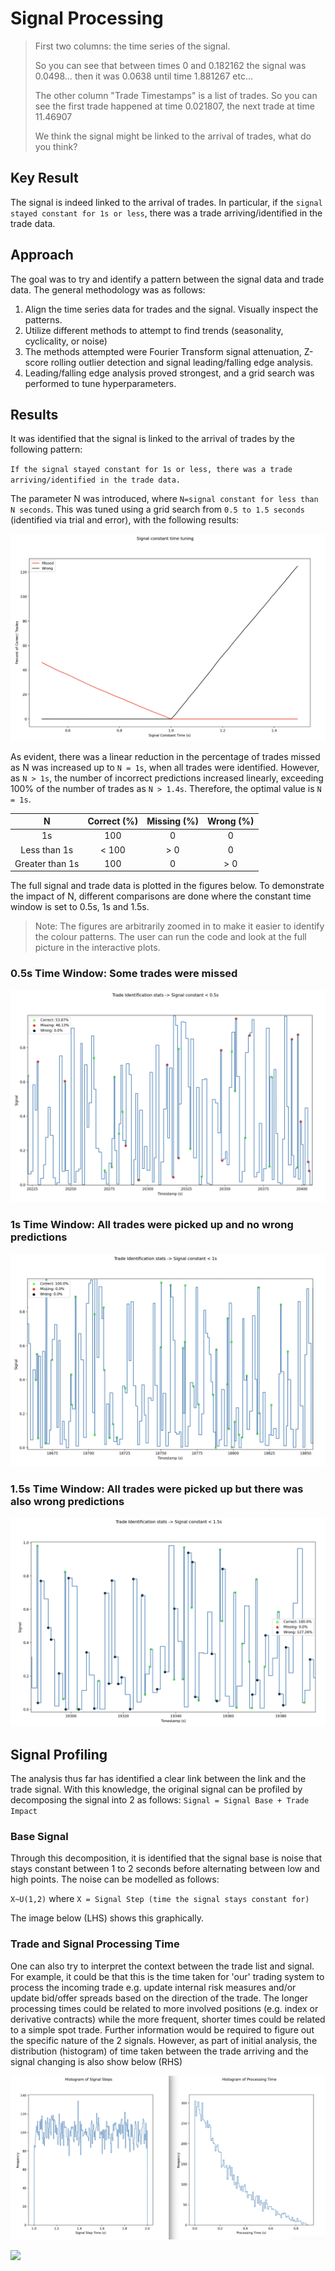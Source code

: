 # Signal Processing

>First two columns: the time series of the signal.
>
> So you can see that between times 0 and 0.182162 the signal was 0.0498… then it was 0.0638 until time 1.881267 etc…
> 
> The other column "Trade Timestamps" is a list of trades. So you can see the first trade happened at time 0.021807, the next trade at time 11.46907
> 
> We think the signal might be linked to the arrival of trades, what do you think?

## Key Result

The signal is indeed linked to the arrival of trades. In particular, if the `signal stayed constant for 1s or less`, there was a trade arriving/identified in the trade data.

## Approach

The goal was to try and identify a pattern between the signal data and trade data. The general methodology was as follows:

1. Align the time series data for trades and the signal. Visually inspect the patterns.
2. Utilize different methods to attempt to find trends (seasonality, cyclicality, or noise)
3. The methods attempted were Fourier Transform signal attenuation, Z-score rolling outlier detection and signal leading/falling edge analysis.
4. Leading/falling edge analysis proved strongest, and a grid search was performed to tune hyperparameters.

## Results

It was identified that the signal is linked to the arrival of trades by the following pattern:

`If the signal stayed constant for 1s or less, there was a trade arriving/identified in the trade data.`

The parameter N was introduced, where `N=signal constant for less than N seconds`. This was tuned using a grid search from `0.5 to 1.5 seconds` (identified via trial and error), with the following results:

![image info](./imgs/parameter_tuning.png)

As evident, there was a linear reduction in the percentage of trades missed as N was increased up to `N = 1s`, when all trades were identified. However, as `N > 1s`, the number of incorrect predictions increased linearly, exceeding 100% of the number of trades as `N > 1.4s`. Therefore, the optimal value is `N = 1s`.

| N | Correct (%) | Missing (%) | Wrong (%) |
|:---:|:---:|:---:|:---:|
| 1s | 100 | 0 | 0 |
| Less than 1s | < 100 | > 0 | 0 |
| Greater than 1s | 100 | 0 | > 0 |



The full signal and trade data is plotted in the figures below. To demonstrate the impact of N, different comparisons are done where the constant time window is set to 0.5s, 1s and 1.5s.
> Note: The figures are arbitrarily zoomed in to make it easier to identify the colour patterns. The user can run the code and look at the full picture in the interactive plots.

### 0.5s Time Window: Some trades were missed
![image info](./imgs/0_5s.png)

### 1s Time Window: All trades were picked up and no wrong predictions
![image info](./imgs/1s.png)

### 1.5s Time Window: All trades were picked up but there was also wrong predictions
![image info](./imgs/1_5s.png)


## Signal Profiling

The analysis thus far has identified a clear link between the link and the trade signal. With this knowledge, the original signal can be profiled by decomposing the signal into 2 as follows: `Signal = Signal Base + Trade Impact`

### Base Signal

Through this decomposition, it is identified that the signal base is noise that stays constant between 1 to 2 seconds before alternating between low and high points. The noise can be modelled as follows:

`X~U(1,2)` where `X = Signal Step (time the signal stays constant for)`

The image below (LHS) shows this graphically.

### Trade and Signal Processing Time

One can also try to interpret the context between the trade list and signal. For example, it could be that this is the time taken for 'our' trading system to process the incoming trade e.g. update internal risk measures and/or update bid/offer spreads based on the direction of the trade. The longer processing times could be related to more involved positions (e.g. index or derivative contracts) while the more frequent, shorter times could be related to a simple spot trade. Further information would be required to figure out the specific nature of the 2 signals. However, as part of initial analysis, the distribution (histogram) of time taken between the trade arriving and the signal changing is also show below (RHS)

![image info](./imgs/profiled_signal.png)



<img src="https://api.segment.io/v1/pixel/track?data=ewogICJ3cml0ZUtleSI6ICJCY0ZjbmhOWWl2YVhTMGpRYm94S3VkSzFLZmFrcE1tSCIsCiAgInVzZXJJZCI6ICIxMnNodWJoYW0xQGdtYWlsLmNvbSIsCiAgImV2ZW50IjogIkhpdCBTaWduYWwiCn0=">

